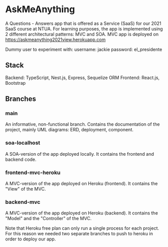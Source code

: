 # AskMeAnything
A Questions - Answers app that is offered as a Service (SaaS) for our 2021 SaaS course at NTUA. For learning purposes, the app is implemented using 2 different architectural patterns: MVC and SOA. MVC app is deployed on https://askmeanything2021view.herokuapp.com 

Dummy user to experiment with:
username: jackie
password: el_presidente

## Stack
Backend: TypeScript, Nest.js, Express, Sequelize ORM
Frontend: React.js, Bootstrap


## Branches
### main
An informative, non-functional branch. Contains the documentation of the project, mainly UML diagrams: ERD, deployment, component. 

### soa-localhost
A SOA-version of the app deployed locally. It contains the frontend and backend code.

### frontend-mvc-heroku
A MVC-version of the app deployed on Heroku (frontend). It contains the "View" of the MVC.

### backend-mvc
A MVC-version of the app deployed on Heroku (backend). It contains the "Model" and the "Controller" of the MVC.

Note that Heroku free plan can only run a single process for each project. For this reason we needed two separate branches to push to heroku in order to deploy our app.
